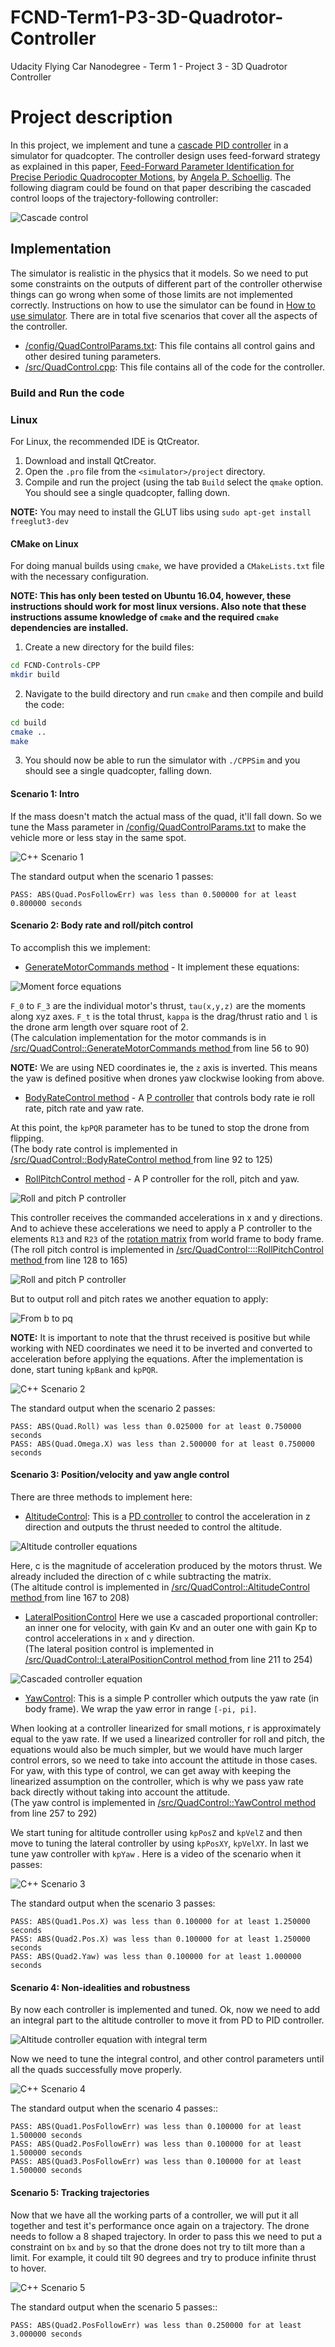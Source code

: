 # FCND-Term1-P3-3D-Quadrotor-Controller
Udacity Flying Car Nanodegree - Term 1 - Project 3 - 3D Quadrotor Controller

# Project description

In this project, we implement and tune a [cascade PID controller](https://controlstation.com/cascade-control-cascade-control-configured/) in a simulator for quadcopter. 
The controller design uses feed-forward strategy as explained in this paper, [Feed-Forward Parameter Identification for Precise Periodic
Quadrocopter Motions](http://www.dynsyslab.org/wp-content/papercite-data/pdf/schoellig-acc12.pdf), by
[Angela P. Schoellig](http://www.dynsyslab.org/prof-angela-schoellig/).
 The following diagram could be found on that paper describing the cascaded control loops of the trajectory-following controller:

![Cascade control](./images/cascade_control_from_article.png)

## Implementation

The simulator is realistic in the physics that it models. So we need to put some constraints on the 
outputs of different part of the controller otherwise things can go wrong when some of those 
limits are not implemented correctly. Instructions on how to use the simulator can be found in [How to use simulator](How_to_use_simulator.md). 
There are in total five scenarios that cover all the aspects of the controller.

- [/config/QuadControlParams.txt](./config/QuadControlParams.txt): This file contains all control gains and other desired tuning parameters.
- [/src/QuadControl.cpp](./src/QuadControl.cpp): This file contains all of the code for the controller.

### Build and Run the code

### Linux ###

For Linux, the recommended IDE is QtCreator.

1. Download and install QtCreator.
2. Open the `.pro` file from the `<simulator>/project` directory.
3. Compile and run the project (using the tab `Build` select the `qmake` option.  You should see a single quadcopter, falling down.

**NOTE:** You may need to install the GLUT libs using `sudo apt-get install freeglut3-dev`

#### CMake on Linux ####

For doing manual builds using `cmake`, we have provided a `CMakeLists.txt` file with the necessary configuration.

**NOTE: This has only been tested on Ubuntu 16.04, however, these instructions should work for most linux versions.  Also note that these instructions assume knowledge of `cmake` and the required `cmake` dependencies are installed.**

1. Create a new directory for the build files:

```sh
cd FCND-Controls-CPP
mkdir build
```

2. Navigate to the build directory and run `cmake` and then compile and build the code:

```sh
cd build
cmake ..
make
```

3. You should now be able to run the simulator with `./CPPSim` and you should see a single quadcopter, falling down.

#### Scenario 1: Intro
If the mass doesn't match the actual mass of the quad, it'll fall down. 
So we tune the Mass parameter in [/config/QuadControlParams.txt](./config/QuadControlParams.txt) to make the vehicle more or less stay in the same spot.

![C++ Scenario 1](./images/1.gif)

The standard output when the scenario 1 passes:

```
PASS: ABS(Quad.PosFollowErr) was less than 0.500000 for at least 0.800000 seconds
```

#### Scenario 2: Body rate and roll/pitch control

To accomplish this we implement:

* [GenerateMotorCommands method](./src/QuadControl.cpp#L56-L90) - It implement these equations:

![Moment force equations](./images/force_formula.png)

`F_0` to `F_3` are the individual motor's thrust, `tau(x,y,z)` are the moments along xyz axes.
`F_t` is the total thrust, `kappa` is the drag/thrust ratio and `l` is the drone arm length over square root of 2.\
(The calculation implementation for the motor commands is in [/src/QuadControl::GenerateMotorCommands method ](./src/QuadControl.cpp#L56-L90) from line 56 to 90)

**NOTE:** We are using NED coordinates ie, the `z` axis is inverted. This means the 
yaw is defined positive when drones yaw clockwise looking from above.

* [BodyRateControl method](./src/QuadControl.cpp#L92-L125) - A [P controller](https://en.wikipedia.org/wiki/Proportional_control) that controls body rate ie roll rate,
 pitch rate and yaw rate.
 
At this point, the `kpPQR` parameter has to be tuned to stop the drone from flipping.\
(The body rate control is implemented in [/src/QuadControl::BodyRateControl method ](./src/QuadControl.cpp#L92-L125) from line 92 to 125)

* [RollPitchControl method](./src/QuadControl.cpp#L128-L165) - A P controller for the roll, pitch and yaw. 

![Roll and pitch P controller](./images/dynamics.png)


This controller receives the commanded accelerations in x and y directions. And to achieve these accelerations
 we need to apply a P controller to the elements `R13` and `R23` of the [rotation matrix](https://en.wikipedia.org/wiki/Rotation_matrix) from world frame to body frame.\
(The roll pitch control is implemented in [/src/QuadControl::::RollPitchControl method ](./src/QuadControl.cpp#L128-L165) from line 128 to 165)

![Roll and pitch P controller](./images/roll_pitch_p_controller.png)

But to output roll and pitch rates we another equation to apply:

![From b to pq](./images/roll_pitch_from_b_to_pq.png)

**NOTE:** It is important to note that the thrust received is positive but while working with NED coordinates
we need it to be inverted and converted to acceleration before applying the equations. 
After the implementation is done, start tuning `kpBank` and `kpPQR`.

![C++ Scenario 2](./images/2.gif)

The standard output when the scenario 2 passes:

```
PASS: ABS(Quad.Roll) was less than 0.025000 for at least 0.750000 seconds
PASS: ABS(Quad.Omega.X) was less than 2.500000 for at least 0.750000 seconds
```

#### Scenario 3: Position/velocity and yaw angle control

There are three methods to implement here:

* [AltitudeControl](./src/QuadControl.cpp#L167-L208): This is a [PD controller](https://en.wikipedia.org/wiki/PID_controller) to control the acceleration in z direction and outputs the thrust needed to control the altitude.

![Altitude controller equations](./images/altitude_control.png)

Here, c is the magnitude of acceleration produced by the motors thrust. We already included the direction of c 
while subtracting the matrix.\
(The altitude control is implemented in [/src/QuadControl::AltitudeControl method ](./src/QuadControl.cpp#L167-L208) from line 167 to 208)

* [LateralPositionControl](./src/QuadControl.cpp#L211-L254) Here we use a cascaded proportional controller: an inner one for velocity, 
with gain Kv and an outer one with gain Kp to control accelerations in 
`x` and `y` direction.\
(The lateral position control is implemented in [/src/QuadControl::LateralPositionControl method ](./src/QuadControl.cpp#L211-L254) from line 211 to 254)

![Cascaded controller equation](./images/cascaded_controller.png)

* [YawControl](./src/QuadControl.cpp#L257-L292): This is a simple P controller which outputs the yaw rate (in body frame). We wrap the yaw error in range `[-pi, pi]`.

When looking at a controller linearized for small motions, r is approximately equal to the yaw rate.  If we used a linearized controller for roll and pitch, the equations would also be much simpler, but we would have much larger control errors, so we need to take into account the attitude in those cases.  For yaw, with this type of control, we can get away with keeping the linearized assumption on the controller, which is why we pass yaw rate back directly without taking into account the attitude.\
(The yaw control is implemented in [/src/QuadControl::YawControl method ](./src/QuadControl.cpp#L257-L292) from line 257 to 292)

We start tuning for altitude controller using `kpPosZ` and `kpVelZ` and then move to tuning 
the lateral controller by using `kpPosXY`, `kpVelXY`. In last we tune yaw controller with `kpYaw` 
. Here is a video of the scenario when it passes:

![C++ Scenario 3](./images/3.gif)

The standard output when the scenario 3 passes:

```
PASS: ABS(Quad1.Pos.X) was less than 0.100000 for at least 1.250000 seconds
PASS: ABS(Quad2.Pos.X) was less than 0.100000 for at least 1.250000 seconds
PASS: ABS(Quad2.Yaw) was less than 0.100000 for at least 1.000000 seconds
```

#### Scenario 4: Non-idealities and robustness

By now each controller is implemented and tuned. 
Ok, now we need to add an integral part to the altitude controller to move it from PD to PID controller.

![Altitude controller equation with integral term](./images/integral_term.png)

Now we need to tune the integral control, and other control parameters until all the quads successfully move properly.

![C++ Scenario 4](./images/4.gif)

The standard output when the scenario 4 passes::

```
PASS: ABS(Quad1.PosFollowErr) was less than 0.100000 for at least 1.500000 seconds
PASS: ABS(Quad2.PosFollowErr) was less than 0.100000 for at least 1.500000 seconds
PASS: ABS(Quad3.PosFollowErr) was less than 0.100000 for at least 1.500000 seconds
```

#### Scenario 5: Tracking trajectories

Now that we have all the working parts of a controller, we will put it all together and test it's performance once again on a trajectory.
The drone needs to follow a 8 shaped trajectory. In order to pass this we need to put a constraint on `bx` and 
`by` so that the drone does not try to tilt more than a limit. For example, it could tilt 90 degrees and try to 
produce infinite thrust to hover.

![C++ Scenario 5](./images/5.gif)

The standard output when the scenario 5 passes::

```
PASS: ABS(Quad2.PosFollowErr) was less than 0.250000 for at least 3.000000 seconds
```
